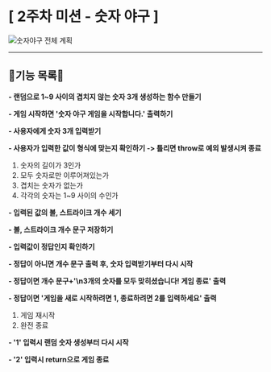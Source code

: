 # [ 2주차 미션 - 숫자 야구 ]

![숫자야구 전체 계획](https://user-images.githubusercontent.com/74524184/199691119-9b469de9-1299-4c58-ad8d-f5479ddf32ac.png)

---

## 🍒기능 목록🍒

<strong>- 랜덤으로 1~9 사이의 겹치지 않는 숫자 3개 생성하는 함수 만들기</strong>

<strong>- 게임 시작하면 '숫자 야구 게임을 시작합니다.' 출력하기</strong>

<strong>- 사용자에게 숫자 3개 입력받기</strong>

<strong>- 사용자가 입력한 값이 형식에 맞는지 확인하기 -> 틀리면 throw로 예외 발생시켜 종료</strong>

1. 숫자의 길이가 3인가
2. 모두 숫자로만 이루어져있는가
3. 겹치는 숫자가 없는가
4. 각각의 숫자는 1~9 사이의 수인가

<strong>- 입력된 값의 볼, 스트라이크 개수 세기</strong>

<strong>- 볼, 스트라이크 개수 문구 저장하기</strong>

<strong>- 입력값이 정답인지 확인하기</strong>

<strong>- 정답이 아니면 개수 문구 출력 후, 숫자 입력받기부터 다시 시작</strong>

<strong>- 정답이면 개수 문구+'\n3개의 숫자를 모두 맞히셨습니다! 게임 종료' 출력</strong>

<strong>- 정답이면 '게임을 새로 시작하려면 1, 종료하려면 2를 입력하세요' 출력</strong>

1. 게임 재시작
2. 완전 종료

<strong>- '1' 입력시 랜덤 숫자 생성부터 다시 시작</strong>

<strong>- '2' 입력시 return으로 게임 종료</strong>
